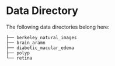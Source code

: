 # Data Directory

The following data directories belong here:
```
├── berkeley_natural_images
├── brain_aramn
├── diabetic_macular_edema
├── polyp
└── retina
```